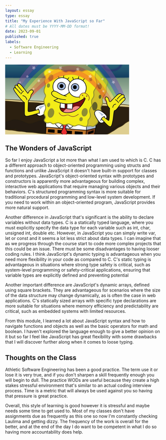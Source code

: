 ```yaml
---
layout: essay
type: essay
title: "My Experience With JavaScript so Far"
# All dates must be YYYY-MM-DD format!
date: 2023-09-01
published: true
labels:
  - Software Engineering
  - Learning
---
```


<img width="400px" class="rounded float-start pe-4" src="../img/Imaginationspongbob.jpg">

## The Wonders of JavaScript

So far I enjoy JavaScript a lot more than what I am used to which is C. C has a different approach to object-oriented programming using structs and functions and unlike JavaScript it doesn't have built-in support for classes and prototypes. JavaScript's object-oriented syntax with prototypes and constructors is apparently more advantageous for building complex, interactive web applications that require managing various objects and their behaviors. C's structured programming syntax is more suitable for traditional procedural programming and low-level system development. If you need to work within an object-oriented program, JavaScript provides more natural support.

Another difference in JavaScript that's significant is the ability to declare variables without data types. C is a statically typed language, where you must explicitly specify the data type for each variable such as int, char, unsigned int, double etc. However, in JavaScript you can simply write var, let or const and it seems a lot less strict about data types. I can imagine that as we progress through the course start to code more complex projects that this could be an issue. There must be some disadvantages to having looser coding rules. I think JavaScript's dynamic typing is advantageous when you need more flexibility in your code as compared to C. C's static typing is advantageous in situations where strong type safety is critical, such as system-level programming or safety-critical applications, ensuring that variable types are explicitly defined and preventing potential 

Another important difference are JavaScript's dynamic arrays, defined using square brackets. They are advantageous for scenarios where the size of the data structure may change dynamically, as is often the case in web applications. C's statically sized arrays with specific type declarations are more suitable for situations where memory efficiency and predictability are critical, such as embedded systems with limited resources.

From this module, I learned a lot about JavaScript syntax and how to navigate functions and objects as well as the basic operators for math and boolean. I haven't explored the language enough to give a better opinion on it but so far I feel like JavaScript has great flexibility with some drawbacks that I will discover further along when it comes to loose typing. 

## Thoughts on the Class

Athletic Software Engineering has been a good practice. The term use it or lose it is very true, and if you don't sharpen a skill frequently enough you will begin to dull. The practice WODs are useful because they create a high stakes stressful environment that's similar to an actual coding interview process. Time is a metric that will always be used against you so having that pressure is great practice. 

Overall, this style of learning is good however it is stressful and maybe needs some time to get used to. Most of my classes don't have assignments due as frequently as this one so now I'm constantly checking Laulima and getting dizzy. The frequency of the work is overall for the better, and at the end of the day I do want to be competent in what I do so having more accountability does help.

